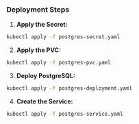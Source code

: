 ### Deployment Steps

1. **Apply the Secret:**

```bash
kubectl apply -f postgres-secret.yaml
```

2. **Apply the PVC:**

```bash
kubectl apply -f postgres-pvc.yaml
```

3. **Deploy PostgreSQL:**

```bash
kubectl apply -f postgres-deployment.yaml
```

4. **Create the Service:**

```bash
kubectl apply -f postgres-service.yaml
```

